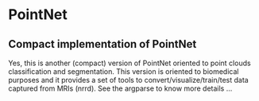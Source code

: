 # PointNet
Compact implementation of PointNet
----------------------------------

Yes, this is another (compact) version of PointNet oriented to point clouds classification and segmentation. This version is oriented to biomedical purposes and it provides a set of tools to convert/visualize/train/test data captured from MRIs (nrrd). See the argparse to know more details ...

